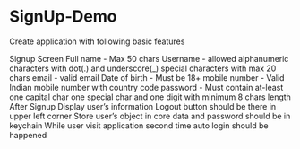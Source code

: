 # SignUp-Demo

Create application with following basic features

Signup Screen
Full name - Max 50 chars
Username - allowed alphanumeric characters with dot(.) and underscore(_) special characters with max 20 chars
email - valid email
Date of birth - Must be 18+
mobile number - Valid Indian mobile number with country code
password - Must contain at-least one capital char one special char and one digit with minimum 8 chars length
After Signup Display user’s information
Logout button should be there in upper left corner
Store user’s object in core data and password should be in keychain
While user visit application second time auto login should be happened

